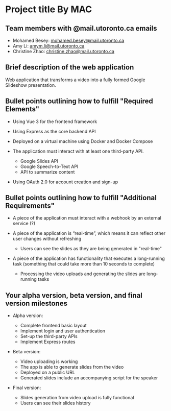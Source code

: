 # Project title By MAC

## Team members with @mail.utoronto.ca emails

* Mohamed Besey: mohamed.besey@mail.utoronto.ca
* Amy Li: amym.li@mail.utoronto.ca
* Christine Zhao: christine.zhao@mail.utoronto.ca

## Brief description of the web application

Web application that transforms a video into a fully formed 
Google Slideshow presentation.

## Bullet points outlining how to fulfill "Required Elements"

* Using Vue 3 for the frontend framework

* Using Express as the core backend API

* Deployed on a virtual machine using Docker and Docker Compose

* The application must interact with at least one third-party API.
  * Google Slides API
  * Google Speech-to-Text API
  * API to summarize content

* Using OAuth 2.0 for account creation and sign-up

## Bullet points outlining how to fulfill "Additional Requirements"

* A piece of the application must interact with a webhook by an external service (?)

* A piece of the application is “real-time”, which means it can reflect other
user changes without refreshing
  * Users can see the slides as they are being generated in "real-time"

* A piece of the application has functionality that executes a long-running task
(something that could take more than 10 seconds to complete)
  * Processing the video uploads and generating the slides are 
    long-running tasks

## Your alpha version, beta version, and final version milestones

* Alpha version:
  * Complete frontend basic layout
  * Implement login and user authentication
  * Set-up the third-party APIs
  * Implement Express routes

* Beta version:
  * Video uploading is working
  * The app is able to generate slides from the video
  * Deployed on a public URL
  * Generated slides include an accompanying script for the speaker

* Final version:
  * Slides generation from video upload is fully functional
  * Users can see their slides history
